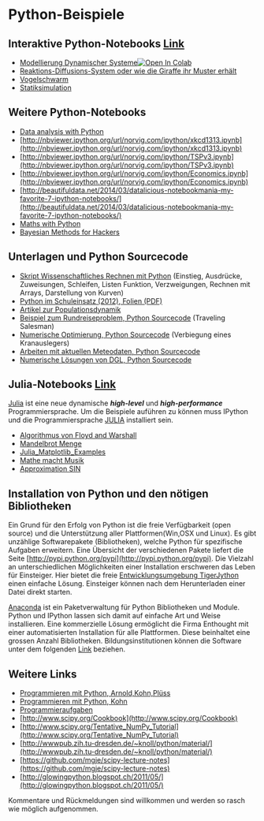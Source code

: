 Python-Beispiele
===========================

## Interaktive Python-Notebooks [Link](Python-Notebooks/)
- [Modellierung Dynamischer Systeme](Python-Notebooks/Modellierung%20dynamischer%20Systeme.ipynb)[![Open In Colab](https://colab.research.google.com/assets/colab-badge.svg)](https://colab.research.google.com/github/mgje/Python-Mathematik-Beispiele/blob/master/Python-Notebooks/Modellierung%20dynamischer%20Systeme.ipynb)
- [Reaktions-Diffusions-System oder wie die Giraffe ihr Muster erhält](Python-Notebooks/Reaktions-Diffusions-System.ipynb)
- [Vogelschwarm](Python-Notebooks/Schwarm.ipynb)
- [Statiksimulation](Python-Notebooks/Federmodell.ipynb)

## Weitere Python-Notebooks
- [Data analysis with Python](https://jakevdp.github.io/)
- [http://nbviewer.ipython.org/url/norvig.com/ipython/xkcd1313.ipynb](http://nbviewer.ipython.org/url/norvig.com/ipython/xkcd1313.ipynb)
- [http://nbviewer.ipython.org/url/norvig.com/ipython/TSPv3.ipynb](http://nbviewer.ipython.org/url/norvig.com/ipython/TSPv3.ipynb)
- [http://nbviewer.ipython.org/url/norvig.com/ipython/Economics.ipynb](http://nbviewer.ipython.org/url/norvig.com/ipython/Economics.ipynb)
- [http://beautifuldata.net/2014/03/datalicious-notebookmania-my-favorite-7-ipython-notebooks/](http://beautifuldata.net/2014/03/datalicious-notebookmania-my-favorite-7-ipython-notebooks/)
- [Maths with Python](https://github.com/IanHawke/maths-with-python)
- [Bayesian Methods for Hackers](https://github.com/josh-gree/Probabilistic-Programming-and-Bayesian-Methods-for-Hackers)


## Unterlagen und Python Sourcecode
- [Skript Wissenschaftliches Rechnen mit Python](Skript_Wissenschaftliches_Rechnen_mit_Python_WB_Wetzikon.pdf?raw=true)
(Einstieg, Ausdrücke, Zuweisungen, Schleifen, Listen
Funktion, Verzweigungen, Rechnen mit Arrays, Darstellung von
Kurven)
- [Python im Schuleinsatz (2012), Folien (PDF)](Python_im_Schuleinsatz.pdf?raw=true)
- [Artikel zur Populationsdynamik](Mathematik_Artikel/Populationsdynamik_koerner_Istron6.pdf)
- [Beispiel zum Rundreiseproblem, Python Sourcecode](Python-Beispiele/Rundreise-TSP_FAST) (Traveling Salesman)
- [Numerische Optimierung, Python Sourcecode](Python-Beispiele/Optimierung) (Verbiegung eines Kranauslegers)
- [Arbeiten mit aktuellen Meteodaten, Python Sourcecode](Python-Beispiele/openMeteoDaten) 
- [Numerische Lösungen von DGL, Python Sourcecode](Python-Beispiele/numDGL)  

## Julia-Notebooks [Link](JULIA-Notebooks/)
[Julia](http://julialang.org/)  ist eine neue dynamische ***high-level*** und ___high-performance___  Programmiersprache. Um die Beispiele auführen zu können muss IPython und die Programmiersprache [JULIA](http://julialang.org/) installiert sein.

- [Algorithmus von Floyd and Warshall](JULIA-Notebooks/Algorithmus%20von%20Floyd%20und%20Warshall.ipynb)
- [Mandelbrot Menge](JULIA-Notebooks/Julia%20Mandelbrot%20Menge.ipynb)
- [Julia_Matplotlib_Examples](JULIA-Notebooks/Julia_Matplotlib_Examples.ipynb)
- [Mathe macht Musik](JULIA-Notebooks/Mathe_macht_Musik.ipynb)
- [Approximation SIN](JULIA-Notebooks/Sin_Approximation.ipynb)

## Installation von Python und den nötigen Bibliotheken
Ein Grund für den Erfolg von Python ist die freie Verfügbarkeit (open source) 
und die Unterstützung aller Plattformen(Win,OSX und Linux). Es gibt unzählige 
Softwarepakete (Bibliotheken), welche Python für spezifische Aufgaben erweitern. 
Eine Übersicht der verschiedenen Pakete liefert die Seite 
[http://pypi.python.org/pypi](http://pypi.python.org/pypi). 
Die Vielzahl an unterschiedlichen Möglichkeiten einer Installation erschweren das 
Leben für Einsteiger. Hier bietet die freie [Entwicklungsumgebung TigerJython](http://jython.tobiaskohn.ch/index-de.html) einen einfache Lösung. Einsteiger können nach dem Herunterladen einer Datei direkt starten.

[Anaconda](http://docs.continuum.io/anaconda/install.html) ist ein Paketverwaltung für Python Bibliotheken und Module. 
Python und IPython lassen sich damit auf einfache Art und Weise installieren.
Eine kommerzielle Lösung ermöglicht die Firma Enthought mit einer automatisierten Installation für 
alle Plattformen. Diese beinhaltet eine grossen Anzahl Bibliotheken. Bildungsinstitutionen 
können die Software unter dem folgenden [Link](http://www.enthought.com/products/epd_free.php) beziehen.

## Weitere Links
- [Programmieren mit Python, Arnold,Kohn,Plüss](http://www.tigerjython.ch/index.php?inhalt_links=navigation.inc.php&inhalt_mitte=home/home.inc.php)
- [Programmieren mit Python, Kohn](http://jython.tobiaskohn.ch/index-de.html)
- [Programmieraufgaben](http://www.programmieraufgaben.ch/)
- [http://www.scipy.org/Cookbook](http://www.scipy.org/Cookbook)
- [http://www.scipy.org/Tentative_NumPy_Tutorial](http://www.scipy.org/Tentative_NumPy_Tutorial)
- [http://wwwpub.zih.tu-dresden.de/~knoll/python/material/](http://wwwpub.zih.tu-dresden.de/~knoll/python/material/)
- [https://github.com/mgje/scipy-lecture-notes](https://github.com/mgje/scipy-lecture-notes)
- [http://glowingpython.blogspot.ch/2011/05/](http://glowingpython.blogspot.ch/2011/05/)

Kommentare und Rückmeldungen sind willkommen und werden so rasch wie möglich aufgenommen.
